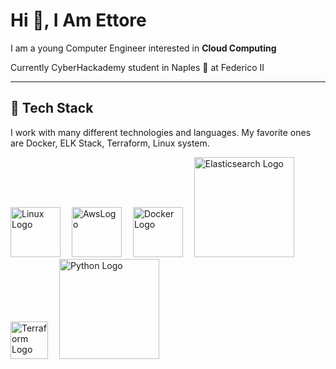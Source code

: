 # Hi 👋, I Am Ettore

<!-- Actual text -->

I am a young Computer Engineer interested in **Cloud Computing**

Currently CyberHackademy student in Naples 🥑 at Federico II


___

## 🥞 Tech Stack
 
I work with many different technologies and languages. 
My favorite ones are Docker, ELK Stack, Terraform, Linux system.
 

<img src="https://cdn.worldvectorlogo.com/logos/linux-tux-1.svg" title="Linux" alt="Linux Logo" width="80"/>&emsp;
<img src="https://cdn.worldvectorlogo.com/logos/aws-2.svg" title="Aws" alt="AwsLogo" width="80"/>&emsp;
<img src="https://cdn.worldvectorlogo.com/logos/docker.svg" title="Docker" alt="Docker Logo" width="80"/>&emsp;
<img src="https://cdn.worldvectorlogo.com/logos/elastic.svg" title="Elasticsearch Logo" alt="Elasticsearch Logo" width="160"/>&emsp;
<img src="https://cdn.worldvectorlogo.com/logos/terraform-enterprise.svg" title="Terraform Logo" alt="Terraform Logo" width="60"/>&emsp;
<img src="https://cdn.worldvectorlogo.com/logos/python-3.svg" title="Python Logo" alt="Python Logo" width="160"/>&emsp;



 <br> 
 

